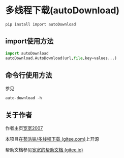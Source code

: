 # 多线程下载(autoDownload)

```
pip install import autoDownload
```

## import使用方法

```python
import autoDownload
autoDownload.AutoDownload(url,file,key=values...)
```

## 命令行使用方法

参见

```
auto-download -h
```

## 关于作者

作者主页[宽宽2007](https://kuankuan2007.gitee.io "作者主页")

本项目在[苟浩铭/多线程下载 (gitee.com)](https://gitee.com/kuankuan2007/multithreaded-download)上开源

帮助文档参见[宽宽的帮助文档 (gitee.io)](https://kuankuan2007.gitee.io/docs/multithreaded-download/)
